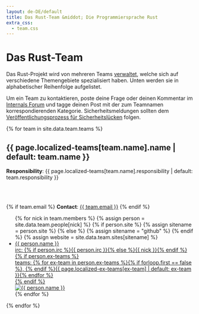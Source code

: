 ```yaml
---
layout: de-DE/default
title: Das Rust-Team &middot; Die Programmiersprache Rust
extra_css:
  - team.css
---
```


# Das Rust-Team

Das Rust-Projekt wird von mehreren Teams [verwaltet](https://github.com/rust-lang/rfcs/blob/master/text/1068-rust-governance.md), welche sich auf verschiedene Themengebiete spezialisiert haben.
Unten werden sie in alphabetischer Reihenfolge aufgelistet.

Um ein Team zu kontaktieren, poste deine Frage oder deinen Kommentar im [Internals
Forum](https://internals.rust-lang.org/) und tagge deinen Post mit der zum Teamnamen korrespondierenden Kategorie.
Sicherheitsmeldungen sollten dem [Veröffentlichungsprozess für Sicherheitslücken](security.html) folgen.

{% for team in site.data.team.teams %}
<section id="{{ team.name | replace:' ','-' }}">
<h2> {{ page.localized-teams[team.name].name | default: team.name }} </h2>

<strong>Responsibility</strong>: {{ page.localized-teams[team.name].responsibility | default: team.responsibility }}

<br />
<br />

{% if team.email %}
  <strong>Contact</strong>:
  <a href="mailto:{{ team.email | uri_escape }}">{{ team.email }}</a>
{% endif %}

<ul class="headshots">
{% for nick in team.members %}
  {% assign person = site.data.team.people[nick] %}
  {% if person.site %}
    {% assign sitename = person.site %}
  {% else %}
    {% assign sitename = "github" %}
  {% endif %}
  {% assign website = site.data.team.sites[sitename] %}
  <li class="person {% if team.lead and team.lead == nick %}lead{% endif %}">
  <a href="{{ website.url | replace:'%nick',nick }}">
    <div class="name">{{ person.name }}</div>
    <div class="details">
      <div>irc: {% if person.irc %}{{ person.irc }}{% else %}{{ nick }}{% endif %}</div>
      {% if person.ex-teams %}
      <div>teams: {% for ex-team in person.ex-teams %}{% if forloop.first == false %}, {% endif %}{{ page.localized-ex-teams[ex-team] | default: ex-team }}{% endfor %}</div>
      {% endif %}
    </div>
    <img class="headshot" src="{{ website.avatar | replace:'%nick',nick }}" alt="{{ person.name }}">
  </a>
</li>
{% endfor %}
</ul>
</section>
{% endfor %}
